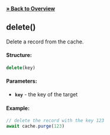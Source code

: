 [**» Back to Overview**](https://github.com/azurydev/cachu#features)

## delete()

Delete a record from the cache.

#### Structure:

```js
delete(key)
```

#### Parameters:

- **`key`** - the key of the target

#### Example:

```js
// delete the record with the key 123
await cache.purge(123)
```